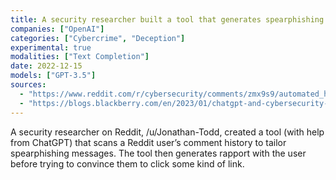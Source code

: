 ```yaml
---
title: A security researcher built a tool that generates spearphishing messages for any Reddit user using GPT-3
companies: ["OpenAI"]
categories: ["Cybercrime", "Deception"]
experimental: true
modalities: ["Text Completion"]
date: 2022-12-15
models: ["GPT-3.5"]
sources:
  - "https://www.reddit.com/r/cybersecurity/comments/zmx9s9/automated_highfidelity_phishing_campaigns_made/"
  - "https://blogs.blackberry.com/en/2023/01/chatgpt-and-cybersecurity-what-does-it-mean"
---
```


A security researcher on Reddit, /u/Jonathan-Todd, created a tool (with help from ChatGPT) that scans a Reddit user’s comment history to tailor spearphishing messages. The tool then generates rapport with the user before trying to convince them to click some kind of link.

